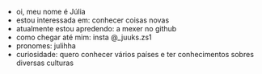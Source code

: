 - oi, meu nome é Júlia 
- estou interessada em: conhecer coisas novas
- atualmente estou apredendo: a mexer no github
- como chegar até mim: insta @_juuks.zs1
- pronomes: julihha 
- curiosidade: quero conhecer vários países e ter conhecimentos sobres diversas culturas 
  

<!---
juliinha/juliinha is a ✨ special ✨ repository because its `README.md` (this file) appears on your GitHub profile.
You can click the Preview link to take a look at your changes.
--->
